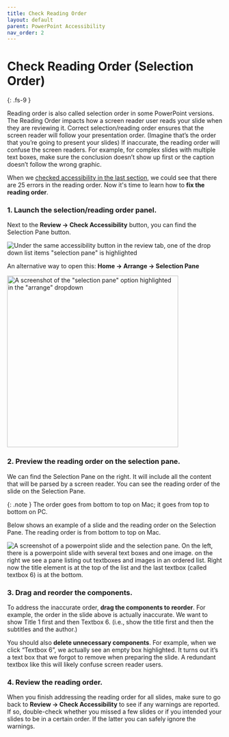 ```yaml
---
title: Check Reading Order
layout: default
parent: PowerPoint Accessibility
nav_order: 2
---
```


# Check Reading Order (Selection Order)
{: .fs-9 }

Reading order is also called selection order in some PowerPoint versions. The Reading Order impacts how a screen reader user reads your slide when they are reviewing it. Correct selection/reading order  ensures that the screen reader will follow your presentation order. (Imagine that’s the order that you’re going to present your slides) If inaccurate, the reading order will confuse the screen readers. For example, for complex slides with multiple text boxes, make sure the conclusion doesn’t show up first or the caption doesn’t follow the wrong graphic. 

When we [checked accessibility in the last section]({{site.baseurl}}/docs/PowerPoint/check-accessibility/#2-check-the-accessibility-panel), we could see that there are 25 errors in the reading order. Now it's time to learn how to **fix the reading order**.

### 1. Launch the selection/reading order panel.
Next to the **Review → Check Accessibility** button, you can find the Selection Pane button.

![Under the same accessibility button in the review tab, one of the drop down list items "selection pane" is highlighted]({{site.baseurl}}/assets/images/PowerPoint/reading-order-1.png)

An alternative way to open this: **Home → Arrange → Selection Pane**

<img src="{{site.baseurl}}/assets/images/PowerPoint/reading-order-2.png" alt='A screenshot of the "selection pane" option highlighted in the "arrange" dropdown' width="400">

### 2. Preview the reading order on the selection pane.

We can find the Selection Pane on the right. It will include all the content that will be parsed by a screen reader. You can see the reading order of the slide on the Selection Pane. 

{: .note } 
The order goes from bottom to top on Mac; it goes from top to bottom on PC. 

Below shows an example of a slide and the reading order on the Selection Pane. The reading order is from bottom to top on Mac.

<img src="{{site.baseurl}}/assets/images/PowerPoint/reading-order-3.png" alt='A screenshot of a powerpoint slide and the selection pane. On the left, there is a powerpoint slide with several text boxes and one image. on the right we see a pane listing out textboxes and images in an ordered list. Right now the title element is at the top of the list and the last textbox (called textbox 6) is at the bottom.'>

### 3. Drag and reorder the components.

To address the inaccurate order, **drag the components to reorder**. For example, the order in the slide above is actually inaccurate. We want to show Title 1 first and then Textbox 6. (i.e., show the title first and then the subtitles and the author.)

You should also **delete unnecessary components**. For example, when we click “Textbox 6”, we actually see an empty box highlighted. It turns out it’s a text box that we forgot to remove when preparing the slide. A redundant textbox like this will likely confuse screen reader users.


### 4. Review the reading order.

When you finish addressing the reading order for all slides, make sure to go back to **Review → Check Accessibility** to see if any warnings are reported. If so, double-check whether you missed a few slides or if you intended your slides to be in a certain order. If the latter you can safely ignore the warnings.

